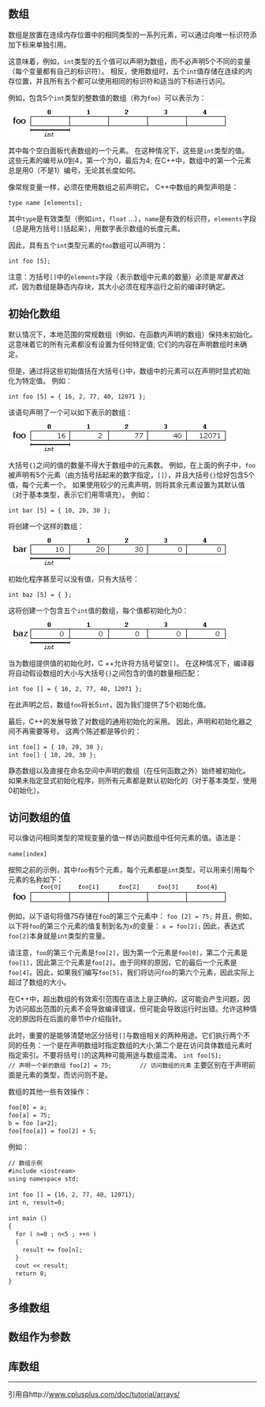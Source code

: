 数组
----------
数组是放置在连续内存位置中的相同类型的一系列元素，可以通过向唯一标识符添加下标来单独引用。

这意味着，例如，```int```类型的五个值可以声明为数组，而不必声明5个不同的变量（每个变量都有自己的标识符）。 相反，使用数组时，五个```int```值存储在连续的内存位置，并且所有五个都可以使用相同的标识符和适当的下标进行访问。

例如，包含5个```int```类型的整数值的数组（称为```foo```）可以表示为：

![](/docs/lang/images/arrays1.png)

其中每个空白面板代表数组的一个元素。 在这种情况下，这些是```int```类型的值。 这些元素的编号从0到4，第一个为0，最后为4; 在C++中，数组中的第一个元素总是用0（不是1）编号，无论其长度如何。

像常规变量一样，必须在使用数组之前声明它。 C++中数组的典型声明是：

```
type name [elements];
```

其中```type```是有效类型（例如```int```，```float``` ...），```name```是有效的标识符，```elements```字段（总是用方括号```[]```括起来），用数字表示数组的长度元素。

因此，具有五个```int```类型元素的```foo```数组可以声明为：

```
int foo [5];
```

注意：方括号```[]```中的```elements```字段（表示数组中元素的数量）必须是*常量表达式*，因为数组是静态内存块，其大小必须在程序运行之前的编译时确定。

初始化数组
---------
默认情况下，本地范围的常规数组（例如，在函数内声明的数组）保持未初始化。 这意味着它的所有元素都没有设置为任何特定值; 它们的内容在声明数组时未确定。

但是，通过将这些初始值括在大括号```{}```中，数组中的元素可以在声明时显式初始化为特定值。 例如：

```
int foo [5] = { 16, 2, 77, 40, 12071 }; 
```

该语句声明了一个可以如下表示的数组：

![](/docs/lang/images/arrays2.png)

大括号```{}```之间的值的数量不得大于数组中的元素数。 例如，在上面的例子中，```foo```被声明有5个元素（由方括号括起来的数字指定，```[]```），并且大括号```{}```恰好包含5个值，每个元素一个。 如果使用较少的元素声明，则将其余元素设置为其默认值（对于基本类型，表示它们用零填充）。 例如：
```
int bar [5] = { 10, 20, 30 }; 
```

将创建一个这样的数组：

![](/docs/lang/images/arrays3.png)

初始化程序甚至可以没有值，只有大括号：

```
int baz [5] = { }; 
```

这将创建一个包含五个```int```值的数组，每个值都初始化为0：

![](/docs/lang/images/arrays4.png)

当为数组提供值的初始化时，C ++允许将方括号留空```[]```。 在这种情况下，编译器将自动假设数组的大小与大括号```{}```之间包含的值的数量相匹配：
```
int foo [] = { 16, 2, 77, 40, 12071 };
```
在此声明之后，数组```foo```将长5```int```，因为我们提供了5个初始化值。

最后，C++的发展导致了对数组的通用初始化的采用。 因此，声明和初始化器之间不再需要等号。 这两个陈述都是等价的：

```
int foo[] = { 10, 20, 30 };
int foo[] { 10, 20, 30 };
```
静态数组以及直接在命名空间中声明的数组（在任何函数之外）始终被初始化。 如果未指定显式初始化程序，则所有元素都是默认初始化的（对于基本类型，使用0初始化）。

访问数组的值
-----------
可以像访问相同类型的常规变量的值一样访问数组中任何元素的值。语法是：

`
name[index]
`

按照之前的示例，其中`foo`有5个元素，每个元素都是`int`类型，可以用来引用每个元素的名称如下：
![](/docs/lang/images/arrays5.png)

例如，以下语句将值75存储在`foo`的第三个元素中：
`
foo [2] = 75;
`
并且，例如，以下将`foo`的第三个元素的值复制到名为`x`的变量：
`
x = foo[2];
`
因此，表达式`foo[2]`本身就是`int`类型的变量。

请注意，`foo`的第三个元素是`foo[2]`，因为第一个元素是`foo[0]`，第二个元素是`foo[1]`，因此第三个元素是`foo[2]`。由于同样的原因，它的最后一个元素是`foo[4]`。因此，如果我们编写`foo[5]`，我们将访问`foo`的第六个元素，因此实际上超过了数组的大小。

在C++中，超出数组的有效索引范围在语法上是正确的。这可能会产生问题，因为访问超出范围的元素不会导致编译错误，但可能会导致运行时出错。允许这种情况的原因将在后面的章节中介绍指针。

此时，重要的是能够清楚地区分括号`[]`与数组相关的两种用途。它们执行两个不同的任务：一个是在声明数组时指定数组的大小;第二个是在访问具体数组元素时指定索引。不要将括号`[]`的这两种可能用途与数组混淆。
`
int foo[5];         // 声明一个新的数组
foo[2] = 75;        // 访问数组的元素
`
主要区别在于声明前面是元素的类型，而访问则不是。

数组的其他一些有效操作：

```
foo[0] = a;
foo[a] = 75;
b = foo [a+2];
foo[foo[a]] = foo[2] + 5;
```

例如：
```
// 数组示例
#include <iostream>
using namespace std;

int foo [] = {16, 2, 77, 40, 12071};
int n, result=0;

int main ()
{
  for ( n=0 ; n<5 ; ++n )
  {
    result += foo[n];
  }
  cout << result;
  return 0;
}
```

多维数组
-----------

数组作为参数
-----------

库数组
-----------


---------
引用自http://www.cplusplus.com/doc/tutorial/arrays/
